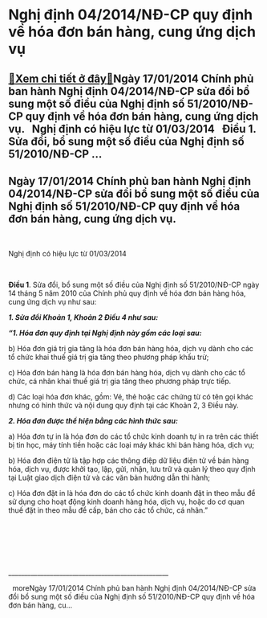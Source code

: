 Nghị định 04/2014/NĐ-CP quy định về hóa đơn bán hàng, cung ứng dịch vụ
======================================================================

[:gift:Xem chi tiết ở đây:gift:](https://hddtvn.com/nghi-dinh-04-2014-nd-cp-quy-dinh-ve-hoa-don-ban-hang-cung-ung-dich-vu/)Ngày 17/01/2014 Chính phủ ban hành Nghị định 04/2014/NĐ-CP sửa đổi bổ sung một số điều của Nghị định số 51/2010/NĐ-CP quy định về hóa đơn bán hàng, cung ứng dịch vụ.   Nghị định có hiệu lực từ 01/03/2014   Điều 1. Sửa đổi, bổ sung một số điều của Nghị định số 51/2010/NĐ-CP …
-----------------------------------------------------------------------------------------------------------------------------------------------------------------------------------------------------------------------------------------------------------------------------------



Ngày 17/01/2014 Chính phủ ban hành Nghị định 04/2014/NĐ-CP sửa đổi bổ sung một số điều của Nghị định số 51/2010/NĐ-CP quy định về hóa đơn bán hàng, cung ứng dịch vụ.
-----------------------------------------------------------------------------------------------------------------------------------------------------------------------


   

Nghị định có hiệu lực từ 01/03/2014  

   

**Điều 1**. Sửa đổi, bổ sung một số điều của Nghị định số 51/2010/NĐ-CP ngày 14 tháng 5 năm 2010 của Chính phủ quy định về hóa đơn bán hàng hóa, cung ứng dịch vụ như sau:


***1. Sửa đổi Khoản 1, Khoản 2 Điều 4 như sau:***


***“1. Hóa đơn quy định tại Nghị định này gồm các loại sau:***


b) Hóa đơn giá trị gia tăng là hóa đơn bán hàng hóa, dịch vụ dành cho các tổ chức khai thuế giá trị gia tăng theo phương pháp khấu trừ;


c) Hóa đơn bán hàng là hóa đơn bán hàng hóa, dịch vụ dành cho các tổ chức, cá nhân khai thuế giá trị gia tăng theo phương pháp trực tiếp.


d) Các loại hóa đơn khác, gồm: Vé, thẻ hoặc các chứng từ có tên gọi khác nhưng có hình thức và nội dung quy định tại các Khoản 2, 3 Điều này.


***2. Hóa đơn được thể hiện bằng các hình thức sau:***


a) Hóa đơn tự in là hóa đơn do các tổ chức kinh doanh tự in ra trên các thiết bị tin học, máy tính tiền hoặc các loại máy khác khi bán hàng hóa, dịch vụ;


b) Hóa đơn điện tử là tập hợp các thông điệp dữ liệu điện tử về bán hàng hóa, dịch vụ, được khởi tạo, lập, gửi, nhận, lưu trữ và quản lý theo quy định tại Luật giao dịch điện tử và các văn bản hướng dẫn thi hành;


c) Hóa đơn đặt in là hóa đơn do các tổ chức kinh doanh đặt in theo mẫu để sử dụng cho hoạt động kinh doanh hàng hóa, dịch vụ, hoặc do cơ quan thuế đặt in theo mẫu để cấp, bán cho các tổ chức, cá nhân.”  

 


   

 



\_\_\_\_\_\_\_\_\_\_\_\_\_\_\_\_\_\_\_\_\_\_\_\_\_\_\_\_\_\_\_\_\_\_\_\_\_\_\_\_\_\_\_\_\_\_\_\_\_\_  

  
moreNgày 17/01/2014 Chính phủ ban hành Nghị định 04/2014/NĐ-CP sửa đổi bổ sung một số điều của Nghị định số 51/2010/NĐ-CP quy định về hóa đơn bán hàng, cu…


